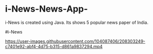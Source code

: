 # i-News-News-App-
i-News is created using Java. Its shows 5 popular news paper of India. 

#i-News


https://user-images.githubusercontent.com/104087406/208303249-c7401e92-abf4-4d75-b315-d861a9837294.mp4

